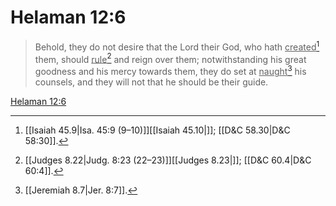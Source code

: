 # Helaman 12:6

> Behold, they do not desire that the Lord their God, who hath <u>created</u>[^a] them, should <u>rule</u>[^b] and reign over them; notwithstanding his great goodness and his mercy towards them, they do set at <u>naught</u>[^c] his counsels, and they will not that he should be their guide.

[Helaman 12:6](https://www.churchofjesuschrist.org/study/scriptures/bofm/hel/12?lang=eng&id=p6#p6)


[^a]: [[Isaiah 45.9|Isa. 45:9 (9–10)]][[Isaiah 45.10|]]; [[D&C 58.30|D&C 58:30]].  
[^b]: [[Judges 8.22|Judg. 8:23 (22–23)]][[Judges 8.23|]]; [[D&C 60.4|D&C 60:4]].  
[^c]: [[Jeremiah 8.7|Jer. 8:7]].  
